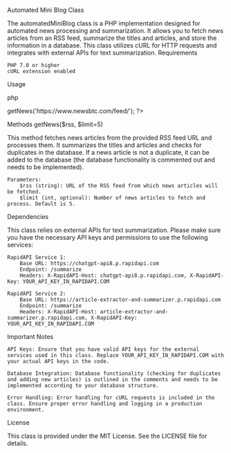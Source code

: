 Automated Mini Blog Class

The automatedMiniBlog class is a PHP implementation designed for automated news processing and summarization. It allows you to fetch news articles from an RSS feed, summarize the titles and articles, and store the information in a database. This class utilizes cURL for HTTP requests and integrates with external APIs for text summarization.
Requirements

    PHP 7.0 or higher
    cURL extension enabled

Usage

php

<?php
// Include the class file

include('automatedMiniBlog.php');

// Create an instance of the automatedMiniBlog class
$update = new automatedMiniBlog;

// Fetch news from the specified RSS feed URL and process it
$update->getNews('https://www.newsbtc.com/feed/');
?>

Methods
getNews($rss, $limit=5)

This method fetches news articles from the provided RSS feed URL and processes them. It summarizes the titles and articles and checks for duplicates in the database. If a news article is not a duplicate, it can be added to the database (the database functionality is commented out and needs to be implemented).

    Parameters:
        $rss (string): URL of the RSS feed from which news articles will be fetched.
        $limit (int, optional): Number of news articles to fetch and process. Default is 5.

Dependencies

This class relies on external APIs for text summarization. Please make sure you have the necessary API keys and permissions to use the following services:

    RapidAPI Service 1:
        Base URL: https://chatgpt-api8.p.rapidapi.com
        Endpoint: /summarize
        Headers: X-RapidAPI-Host: chatgpt-api8.p.rapidapi.com, X-RapidAPI-Key: YOUR_API_KEY_IN_RAPIDAPI.COM

    RapidAPI Service 2:
        Base URL: https://article-extractor-and-summarizer.p.rapidapi.com
        Endpoint: /summarize
        Headers: X-RapidAPI-Host: article-extractor-and-summarizer.p.rapidapi.com, X-RapidAPI-Key: YOUR_API_KEY_IN_RAPIDAPI.COM

Important Notes

    API Keys: Ensure that you have valid API keys for the external services used in this class. Replace YOUR_API_KEY_IN_RAPIDAPI.COM with your actual API keys in the code.

    Database Integration: Database functionality (checking for duplicates and adding new articles) is outlined in the comments and needs to be implemented according to your database structure.

    Error Handling: Error handling for cURL requests is included in the class. Ensure proper error handling and logging in a production environment.

License

This class is provided under the MIT License. See the LICENSE file for details.
